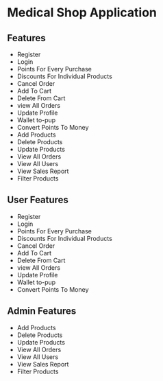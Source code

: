# Medical Shop Application

## Features


* Register
* Login
* Points For Every Purchase
* Discounts For Individual Products
* Cancel Order
* Add To Cart
* Delete From Cart
* view All Orders
* Update Profile
* Wallet to-pup
* Convert Points To Money
* Add Products
* Delete Products
* Update Products
* View All Orders
* View All Users
* View Sales Report
* Filter Products


## User Features

* Register
* Login
* Points For Every Purchase
* Discounts For Individual Products
* Cancel Order
* Add To Cart
* Delete From Cart
* view All Orders
* Update Profile
* Wallet to-pup
* Convert Points To Money


## Admin Features

* Add Products
* Delete Products
* Update Products
* View All Orders
* View All Users
* View Sales Report
* Filter Products

